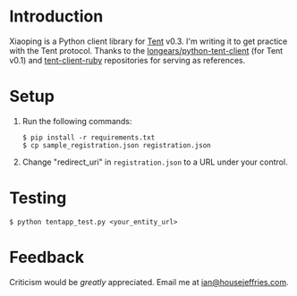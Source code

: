 # Introduction

Xiaoping is a Python client library for [Tent](https://tent.io) v0.3. I'm writing it to get practice with the Tent protocol. Thanks to the [longears/python-tent-client](https://github.com/longears/python-tent-client) (for Tent v0.1) and [tent-client-ruby](https://github.com/tent/tent-client-ruby) repositories for serving as references.

# Setup

1. Run the following commands:
    ```
    $ pip install -r requirements.txt
    $ cp sample_registration.json registration.json
    ```

2. Change "redirect_uri" in `registration.json` to a URL under your control.

# Testing

    $ python tentapp_test.py <your_entity_url>

# Feedback

Criticism would be *greatly* appreciated. Email me at [ian@housejeffries.com](mailto:ian@housejeffries.com).
